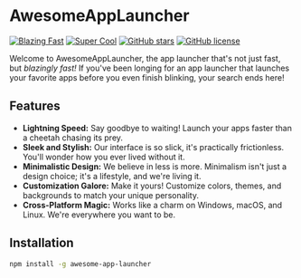 # AwesomeAppLauncher

[![Blazing Fast](https://img.shields.io/badge/speed-blazing%20fast-red.svg)](https://github.com/yourusername/AwesomeAppLauncher)
[![Super Cool](https://img.shields.io/badge/coolness-over%209000-blue.svg)](https://github.com/yourusername/AwesomeAppLauncher)
[![GitHub stars](https://img.shields.io/github/stars/yourusername/AwesomeAppLauncher.svg)](https://github.com/yourusername/AwesomeAppLauncher/stargazers)
[![GitHub license](https://img.shields.io/github/license/yourusername/AwesomeAppLauncher.svg)](https://github.com/yourusername/AwesomeAppLauncher/blob/main/LICENSE)

Welcome to AwesomeAppLauncher, the app launcher that's not just fast, but *blazingly fast!* If you've been longing for an app launcher that launches your favorite apps before you even finish blinking, your search ends here!

## Features

- **Lightning Speed:** Say goodbye to waiting! Launch your apps faster than a cheetah chasing its prey.
- **Sleek and Stylish:** Our interface is so slick, it's practically frictionless. You'll wonder how you ever lived without it.
- **Minimalistic Design:** We believe in less is more. Minimalism isn't just a design choice; it's a lifestyle, and we're living it.
- **Customization Galore:** Make it yours! Customize colors, themes, and backgrounds to match your unique personality.
- **Cross-Platform Magic:** Works like a charm on Windows, macOS, and Linux. We're everywhere you want to be.

## Installation

```bash
npm install -g awesome-app-launcher
